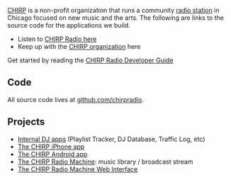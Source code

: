[CHIRP](http://chicagoindieradio.org/) is a non-profit organization that runs a community [radio station](http://chirpradio.org/) in Chicago focused on new music and the arts.  The following are links to the source code for the applications we build.

  * Listen to [CHIRP Radio here](http://chirpradio.org/)
  * Keep up with the [CHIRP organization](http://chicagoindieradio.org/) here

Get started by reading the [CHIRP Radio Developer Guide](http://chirpradio.readthedocs.org/en/latest/index.html)

## Code ##

All source code lives at [github.com/chirpradio](https://github.com/chirpradio/).

## Projects ##

  * [Internal DJ apps](https://github.com/chirpradio/chirpradio/) (Playlist Tracker, DJ Database, Traffic Log, etc)
  * [The CHIRP iPhone app](https://github.com/chirpradio/chirpradio-ios/)
  * [The CHIRP Android app](https://github.com/chirpradio/chirpradio-android/)
  * [The CHIRP Radio Machine](https://github.com/chirpradio/chirpradio-machine): music library / broadcast stream
  * [The CHIRP Radio Machine Web Interface](https://github.com/chirpradio/chirpradio-webcontrol)
